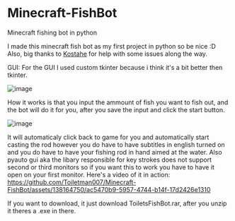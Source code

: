 # Minecraft-FishBot
Minecraft fishing bot in python

I made this minecraft fish bot as my first project in python so be nice :D
Also, big thanks to [Kostahe](https://github.com/Kostahe) for help with some issues along the way.

GUI:
For the GUI I used custom tkinter because i think it's a bit better then tkinter.


![image](https://github.com/Toiletman007/Minecraft-FishBot/assets/138164750/9f0ec985-8319-424c-8c4f-f50688a5e5cb)


How it works is that you input the ammount of fish you want to fish out, and the bot will do it for you, after you save the input and click the start button.


![image](https://github.com/Toiletman007/Minecraft-FishBot/assets/138164750/998064b3-950b-4c7b-aa47-74d7513687ad)


It will automaticaly click back to game for you and automatically start casting the rod however you do have to have subtitles in english turned on and you do have to have your fishing rod in hand aimed at the water. Also pyauto gui aka the libary responsible for key strokes does not support second or third monitors so if you want this to work you have to have it open on your first monitor.
Here's a video of it in action: https://github.com/Toiletman007/Minecraft-FishBot/assets/138164750/ac5470b9-5957-4744-b14f-17d2426e1310

If you want to download, it just download ToiletsFishBot.rar, after you unzip it theres a .exe in there.
